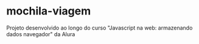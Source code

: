 # mochila-viagem
Projeto desenvolvido ao longo do curso "Javascript na web: armazenando dados navegador" da Alura
